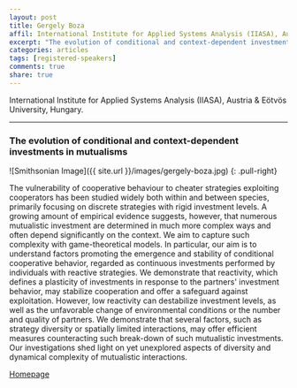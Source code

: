 ```yaml
---
layout: post
title: Gergely Boza
affil: International Institute for Applied Systems Analysis (IIASA), Austria & Eötvös University, Hungary.
excerpt: "The evolution of conditional and context-dependent investments in mutualisms"
categories: articles
tags: [registered-speakers]
comments: true
share: true
---
```


International Institute for Applied Systems Analysis (IIASA), Austria & Eötvös University, Hungary.

---

### The evolution of conditional and context-dependent investments in mutualisms

![Smithsonian Image]({{ site.url }}/images/gergely-boza.jpg)
{: .pull-right}

The vulnerability of cooperative behaviour to cheater strategies exploiting cooperators has been studied widely both within and between species, primarily focusing on discrete strategies with rigid investment levels. A growing amount of empirical evidence suggests, however, that numerous mutualistic investment are determined in much more complex ways and often depend significantly on the context. We aim to capture such complexity with game-theoretical models. In particular, our aim is to understand factors promoting the emergence and stability of conditional cooperative behavior, regarded as continuous investments performed by individuals with reactive strategies. We demonstrate that reactivity, which defines a plasticity of investments in response to the partners' investment behavior, may stabilize cooperation and offer a safeguard against exploitation. However, low reactivity can destabilize investment levels, as well as the unfavorable change of environmental conditions or the number and quality of partners. We demonstrate that several factors, such as strategy diversity or spatially limited interactions, may offer efficient measures counteracting such break-down of such mutualistic investments. Our investigations shed light on yet unexplored aspects of diversity and dynamical complexity of mutualistic interactions.

<div markdown="0"><a href="http://www.iiasa.ac.at/staff/staff.php?type=auto&visibility=visible&search=true&login=boza" class="btn">Homepage</a></div>

